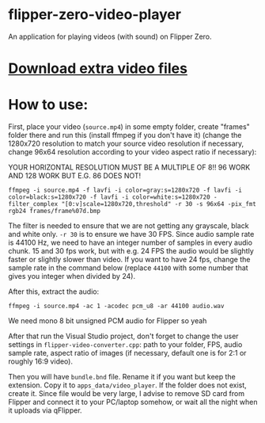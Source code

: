 # flipper-zero-video-player
 An application for playing videos (with sound) on Flipper Zero.

# [Download extra video files](https://github.com/LTVA1/flipper-video-player-extra)

# How to use:

First, place your video (`source.mp4`) in some empty folder, create "frames" folder there and run this (install ffmpeg if you don't have it) (change the 1280x720 resolution to match your source video resolution if necessary, change 96x64 resolution according to your video aspect ratio if necessary):

YOUR HORIZONTAL RESOLUTION MUST BE A MULTIPLE OF 8!! 96 WORK AND 128 WORK BUT E.G. 86 DOES NOT!

```
ffmpeg -i source.mp4 -f lavfi -i color=gray:s=1280x720 -f lavfi -i color=black:s=1280x720 -f lavfi -i color=white:s=1280x720 -filter_complex "[0:v]scale=1280x720,threshold" -r 30 -s 96x64 -pix_fmt rgb24 frames/frame%07d.bmp
```

The filter is needed to ensure that we are not getting any grayscale, black and white only. `-r 30` is to ensure we have 30 FPS. Since audio sample rate is 44100 Hz, we need to have an integer number of samples in every audio chunk. 15 and 30 fps work, but with e.g. 24 FPS the audio would be slightly faster or slightly slower than video. If you want to have 24 fps, change the sample rate in the command below (replace `44100` with some number that gives you integer when divided by 24).

After this, extract the audio:

```
ffmpeg -i source.mp4 -ac 1 -acodec pcm_u8 -ar 44100 audio.wav
```

We need mono 8 bit unsigned PCM audio for Flipper so yeah

After that run the Visual Studio project, don't forget to change the user settings in `flipper-video-converter.cpp`: path to your folder, FPS, audio sample rate, aspect ratio of images (if necessary, default one is for 2:1 or roughly 16:9 video).

Then you will have `bundle.bnd` file. Rename it if you want but keep the extension. Copy it to `apps_data/video_player`. If the folder does not exist, create it. Since file would be very large, I advise to remove SD card from Flipper and connect it to your PC/laptop somehow, or wait all the night when it uploads via qFlipper.
